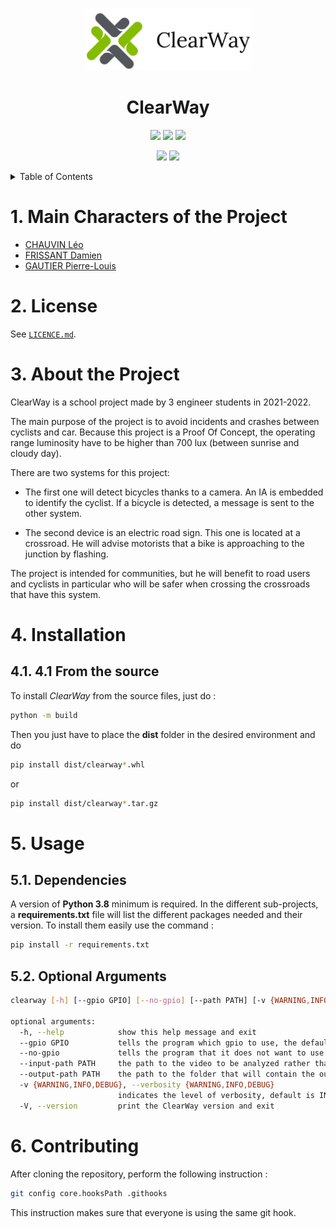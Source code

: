 <p align="center">
    <img src="documents/base/logo/clearWayLong.png" alt="Logo" height="100">
<h1 align="center"><b>ClearWay</b></h1>
</p>

<p align=center>
    <img src="https://img.shields.io/badge/License-MIT-yellow.svg"/>
    <img src="https://img.shields.io/static/v1?style=flat&message=Python&logo=python&labelColor=FFD43B&color=306998&logoColor=3776AB&label=%20"/>
    <img src="https://img.shields.io/static/v1?style=flat&message=Raspberry&logo=Raspberry Pi&labelColor=white&color=A22846&logoColor=A22846&label=%20"/>
</p>

<p align=center>
    <img src="https://172.24.0.69/i3-fise/pfe/clearway/badges/master/coverage.svg"/>
    <img src="https://172.24.0.69/i3-fise/pfe/clearway/badges/master/pipeline.svg?job=test"/>
</p>

<details>
  <summary>Table of Contents</summary>

- [1. Main Characters of the Project](#1-main-characters-of-the-project)
- [2. License](#2-license)
- [3. About the Project](#3-about-the-project)
- [4. Installation](#4-installation)
  - [4.1. 4.1 From the source](#41-41-from-the-source)
- [5. Usage](#5-usage)
  - [5.1. Dependencies](#51-dependencies)
  - [5.2. Optional Arguments](#52-optional-arguments)
- [6. Contributing](#6-contributing)

</details>

# 1. Main Characters of the Project

- [CHAUVIN Léo](https://www.linkedin.com/in/l%C3%A9o-chauvin-41b3a4178/)
- [FRISSANT Damien](https://www.linkedin.com/in/damien-frissant-a3b779178/)
- [GAUTIER Pierre-Louis](https://www.linkedin.com/in/pierre-louis-gautier/)

</details>

# 2. License

See [`LICENCE.md`](./LICENCE.md).

# 3. About the Project

ClearWay is a school project made by 3 engineer students in 2021-2022.

The main purpose of the project is to avoid incidents and crashes between cyclists and car. Because this project is a Proof Of Concept, the operating range luminosity have to be higher than 700 lux (between sunrise and cloudy day).

There are two systems for this project:

- The first one will detect bicycles thanks to a camera. An IA is embedded to identify the cyclist. If a bicycle is detected, a message is sent to the other system.

- The second device is an electric road sign. This one is located at a crossroad. He will advise motorists that a bike is approaching to the junction by flashing.

The project is intended for communities, but he will benefit to road users and cyclists in particular who will be safer when crossing the crossroads that have this system.

# 4. Installation

## 4.1. 4.1 From the source

To install _ClearWay_ from the source files, just do :

```bash
python -m build
```

Then you just have to place the __dist__ folder in the desired environment and do

```bash
pip install dist/clearway*.whl
```

or

```bash
pip install dist/clearway*.tar.gz
```

# 5. Usage

## 5.1. Dependencies

A version of __Python 3.8__ minimum is required. In the different sub-projects, a __requirements.txt__ file will list the different packages needed and their version. To install them easily use the command :

```bash
pip install -r requirements.txt
```

## 5.2. Optional Arguments

```bash
clearway [-h] [--gpio GPIO] [--no-gpio] [--path PATH] [-v {WARNING,INFO,DEBUG}] [-V]

optional arguments:
  -h, --help            show this help message and exit
  --gpio GPIO           tells the program which gpio to use, the default is 5
  --no-gpio             tells the program that it does not want to use the GPIOs, only the logs will be displayed
  --input-path PATH     the path to the video to be analyzed rather than using the video stream from the camera
  --output-path PATH    the path to the folder that will contain the output video with boxes around detected bicycles
  -v {WARNING,INFO,DEBUG}, --verbosity {WARNING,INFO,DEBUG}
                        indicates the level of verbosity, default is INFO
  -V, --version         print the ClearWay version and exit
```

# 6. Contributing

After cloning the repository, perform the following instruction :

```bash
git config core.hooksPath .githooks
```

This instruction makes sure that everyone is using the same git hook.
